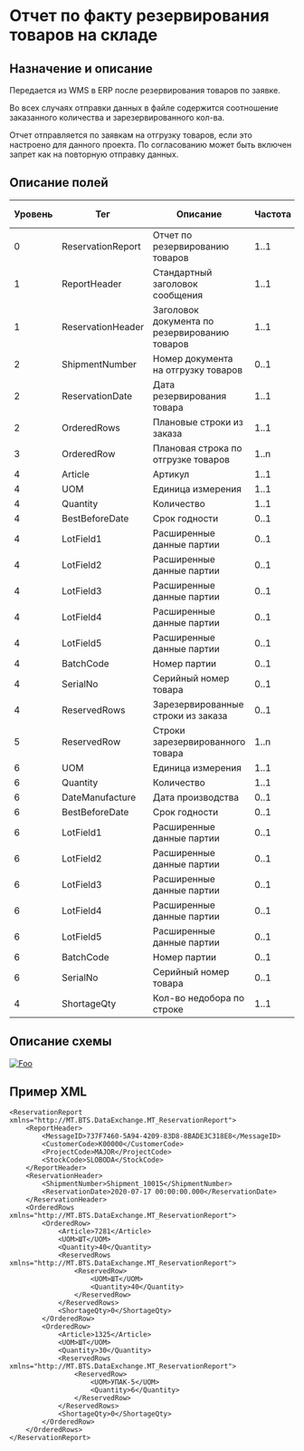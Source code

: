 # Отчет по факту резервирования товаров на складе

## Назначение и описание
Передается из WMS в ERP после резервирования товаров по заявке.

Во всех случаях отправки данных в файле содержится соотношение заказанного количества  и зарезервированного кол-ва.

Отчет отправляется по заявкам на отгрузку товаров, если это настроено для данного проекта. По согласованию может быть включен запрет как на повторную отправку данных.

## Описание полей
| Уровень | Тег               | Описание                                      | Частота | Тип данных | Размер поля | Комментарий              
| ------- | ----------------- | --------------------------------------------- | ------- | ---------- | ----------- | -------------------------
| 0       | ReservationReport | Отчет по резервированию товаров               | 1..1    |            |             |                          
| 1       | ReportHeader      | Стандартный заголовок сообщения               | 1..1    |            |             | Общая структура сообщения
| 1       | ReservationHeader | Заголовок документа по резервированию товаров | 1..1    |            |             |                          
| 2       | ShipmentNumber    | Номер документа на отгрузку товаров           | 0..1    | Integer    |             |                          
| 2       | ReservationDate   | Дата резервирования товара                    | 1..1    | DateTime   |             |
| 2       | OrderedRows       | Плановые строки из заказа                     | 1..1    |            |             |                          
| 3       | OrderedRow        | Плановая строка по отгрузке товаров           | 1..n    |            |             |                          
| 4       | Article           | Артикул                                       | 1..1    | String     | 100         |                          
| 4       | UOM               | Единица измерения                             | 1..1    | String     | 10          |                          
| 4       | Quantity          | Количество                                    | 1..1    | Decimal    |             |                          
| 4       | BestBeforeDate    | Срок годности                                 | 0..1    | DateTime   |             |
| 4       | LotField1         | Расширенные данные партии                     | 0..1    | String     | 100         |                          
| 4       | LotField2         | Расширенные данные партии                     | 0..1    | String     | 100         |                          
| 4       | LotField3         | Расширенные данные партии                     | 0..1    | String     | 100         |                          
| 4       | LotField4         | Расширенные данные партии                     | 0..1    | String     | 100         |                          
| 4       | LotField5         | Расширенные данные партии                     | 0..1    | String     | 100         |                          
| 4       | BatchCode         | Номер партии                                  | 0..1    | String     | 100         |                          
| 4       | SerialNo          | Серийный номер товара                         | 0..1    | String     | 20          |                          
| 4       | ReservedRows      | Зарезервированные строки из заказа            | 0..1    |            |             |                          
| 5       | ReservedRow       | Строки зарезервированного товара              | 1..n    |            |             |                          
| 6       | UOM               | Единица измерения                             | 1..1    | String     | 10          |                          
| 6       | Quantity          | Количество                                    | 1..1    | Decimal    |             |                          
| 6       | DateManufacture   | Дата производства                             | 0..1    | DateTime   |             |
| 6       | BestBeforeDate    | Срок годности                                 | 0..1    | DateTime   |             |
| 6       | LotField1         | Расширенные данные партии                     | 0..1    | String     | 100         |                          
| 6       | LotField2         | Расширенные данные партии                     | 0..1    | String     | 100         |                          
| 6       | LotField3         | Расширенные данные партии                     | 0..1    | String     | 100         |                          
| 6       | LotField4         | Расширенные данные партии                     | 0..1    | String     | 100         |                          
| 6       | LotField5         | Расширенные данные партии                     | 0..1    | String     | 100         |                          
| 6       | BatchCode         | Номер партии                                  | 0..1    | String     | 100         |                          
| 6       | SerialNo          | Серийный номер товара                         | 0..1    | String     | 20          |                          
| 4       | ShortageQty       | Кол-во недобора по строке                     | 1..1    | Decimal    |             |                          

## Описание схемы
<a href="/XSD/MT_ReservationReport.xsd" rel="XSD">![Foo](https://user-images.githubusercontent.com/22858622/134012526-73d1b128-a2cd-4d14-8a13-10f81a57c04f.png)</a>

## Пример XML
```
<ReservationReport xmlns="http://MT.BTS.DataExchange.MT_ReservationReport">
	<ReportHeader>
		<MessageID>737F7460-5A94-4209-83D8-8BADE3C318E8</MessageID>
		<CustomerCode>К00000</CustomerCode>
		<ProjectCode>MAJOR</ProjectCode>
		<StockCode>SLOBODA</StockCode>
	</ReportHeader>
	<ReservationHeader>
		<ShipmentNumber>Shipment_10015</ShipmentNumber>
		<ReservationDate>2020-07-17 00:00:00.000</ReservationDate>
	</ReservationHeader>
	<OrderedRows xmlns="http://MT.BTS.DataExchange.MT_ReservationReport">
		<OrderedRow>
			<Article>7281</Article>
			<UOM>ШТ</UOM>
			<Quantity>40</Quantity>
			<ReservedRows xmlns="http://MT.BTS.DataExchange.MT_ReservationReport">
				<ReservedRow>
					<UOM>ШТ</UOM>
					<Quantity>40</Quantity>
				</ReservedRow>
			</ReservedRows>
			<ShortageQty>0</ShortageQty>
		</OrderedRow>
		<OrderedRow>
			<Article>1325</Article>
			<UOM>ШТ</UOM>
			<Quantity>30</Quantity>
			<ReservedRows xmlns="http://MT.BTS.DataExchange.MT_ReservationReport">
				<ReservedRow>
					<UOM>УПАК-5</UOM>
					<Quantity>6</Quantity>
				</ReservedRow>
			</ReservedRows>
			<ShortageQty>0</ShortageQty>
		</OrderedRow>
	</OrderedRows>
</ReservationReport>
```
